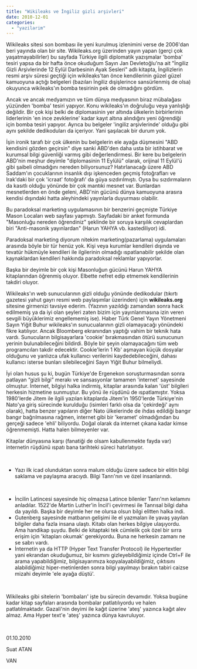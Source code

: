 ```yaml
---
title: "Wikileaks ve İngiliz gizli arşivleri"
date: 2010-12-01
categories: 
  - "yazilarim"
---
```


Wikileaks sitesi son bombası ile yeni kurulmuş izlenimini verse de 2006'dan beri yayında olan bir site. Wikileaks.org üzerinden yayın yapan (gerçi çok yaşatmayabilirler) bu sayfada Türkiye ilgili diplomatik yazışmalar 'bomba' tesiri yapsa da bir hafta önce okuduğum Sayın Jan Devletoğlu'na ait "İngiliz Gizli Arşivlerinde 12 Eylül Darbesinin Ayak Sesleri" adlı kitapta, İngilizlerin resmi arşiv süresi geçtiği için wikileaks'tan önce kendilerinin güzel güzel kamuoyuna açtığı belgeleri (bazıları İngiliz dışişlerince sansürlenmiş de olsa) okuyunca wikileaks'ın bomba tesirinin pek de olmadığını gördüm.

Ancak ve ancak medyamızın ve tüm dünya medyasının biraz mübalağası yüzünden 'bomba' tesiri yapıyor. Konu wikileaks'ın doğruluğu veya yanlışlığı değildir. Bir çok kişi belki de diplomasinin yer altında ülkelerin birbirlerinin liderlerinin 'en ince zevklerine' kadar kayıt altına alındığını yeni öğrendiği için bomba tesiri yapıyor. Ayrıca bu belgeler 'ingiliz arşivlerinde' olduğu gibi aynı şekilde dedikoduları da içeriyor. Yani şaşılacak bir durum yok.

İşin ironik tarafı bir çok ülkenin bu belgelerin ele ayağa düşmesini "ABD kendisini gözden geçirsin" diye sanki ABD'den daha usta bir istihbarat ve kurumsal bilgi güvenliği varmış gibi değerlendirmesi. Bir kere bu belgelerin ABD'nin meşhur deyimle "diplomasinin 11 Eylülü" olarak, orijinal 11 Eylül'ü gibi şaibeli olmadığını nereden biliyorsunuz? Hatırlanacağı üzere ABD Saddam'ın çocuklarının insanlık dışı işkenceden geçmiş fotoğrafları ve Irak'daki bir çok 'icraat' fotoğrafı' da güya sızdırılmıştı. Oysa bu sızdırmaların da kasıtlı olduğu yönünde bir çok mantıki mesnet var. Bunlardan mesnetlerden en önde geleni, ABD'nin gücünü dünya kamuoyuna arasıra kendisi dışındaki hatta aleyhindeki yayınlarla duyurması olabilir.

Bu paradoksal marketing uygulamasının bir benzerini geçmişte Türkiye Mason Locaları web sayfası yapmıştı. Sayfadaki bir anket formunda "Masonluğu nereden öğrendiniz" şeklinde bir soruya karşılık cevaplardan biri "Anti-masonik yayınlardan" (Harun YAHYA vb. kastediliyor) idi.

Paradoksal marketing diyorum nitekim marketing(pazarlama) uygulamaları arasında böyle bir tür henüz yok. Kişi veya kurumlar kendileri dışında ve tevatür hükmüyle kendileri ile ilgilerinin olmadığı ıspatlanabilir şekilde olan kaynaklardan kendileri hakkında paradoksal reklamlar yapıyorlar.

Başka bir deyimle bir çok kişi Masonluğun gücünü Harun YAHYA kitaplarından öğrenmiş oluyor. Elbette nefret edip etmemek kendilerinin takdiri oluyor.

Wikileaks'ın web sunucularının gizli olduğu yönünde dedikodular (tıkırtı gazetesi yahut gayrı resmi web paylaşımlar üzerinden) için **wikileaks.org** sitesine girmenizi tavsiye ederim. (Yazının yazıldığı zamandan sonra hack edilmemiş ya da iyi olan şeyleri zaten bizim için yayınlanmasına izin veren sevgili büyüklerimiz engellememiş ise). Haber Türk Genel Yayın Yönetmeni Sayın Yiğit Buhur wikileaks'ın sunucualarının gizli olamayacağı yönündeki fikre katılıyor. Ancak Bloomberg ekranından yaptığı vahim bir teknik hata vardı. Sunucuların bilgisayarlara 'cookie' bırakmasından ötürü sunucunun yerinin bulunabileceğini bildirdi. Böyle bir şeyin olamayacağını tüm web programcıları takdir edecektir. Cookie'lerin 1 Kb' aşmayan küçük dosyalar olduğunu ve yanlızca ufak kullanıcı verilerini kaydedebileceğini, dahası kullanıcı isterse bunları silebileceğini Sayın Yiğit Buhur bilmeliydi.

İyi olan husus şu ki, bugün Türkiye'de Ergenekon soruşturmasından sonra patlayan “gizli bilgi” merakı ve sansasyonlar tamamen 'internet' sayesinde olmuştur. İnternet, bilgiyi halka indirmiş, kitaplar arasında kalan 'üst' bilgileri herkesin hizmetine sunmuştur. Bu yönü ile rüşdünü de ıspatlamıştır. Yoksa 1980'lerde Jitem ile ilgili yazılan kitaplarda Jitem'in 1950'lerde Türkiye'nin Nato'ya giriş sürecinde kurulduğu (isimleri farklı olsa da 'çekirdeği' aynı olarak), hatta benzer yapıların diğer Nato ülkelerinde de ihdas edildiği bangır bangır bağrılmasına rağmen, internet gibi bir 'keramet' olmadığından bu gerçeği sadece 'ehli' biliyordu. Doğal olarak da internet çıkana kadar kimse öğrenmemişti. Hatta halen bilmeyenler var.

Kitaplar dünyasına karşı (fanatiği de olsam kabullenmekte fayda var) internetin rüşdünü ıspatı bana tarihteki süreci hatırlatıyor.

 

- Yazı ilk icad olunduktan sonra malum olduğu üzere sadece bir elitin bilgi saklama ve paylaşma aracıydı. Bilgi Tanrı'nın ve özel insanlarındı.

 

- İncilin Latincesi sayesinde hiç olmazsa Latince bilenler Tanrı'nın kelamını anladılar. 1522'de Martin Luther'in İncil'i çevirmesi ile Tanrısal bilgi daha da yayıldı. Başka bir deyimle her ne olursa olsun bilgi elitten halka indi.
- Gutenberg sayesinde matbanın gelişimi ile el yazmaları ile yavaş yayılan bilgiler daha fazla insana ulaştı. Kitabı olan herkes bilgiye ulaşıyordu. Ama handikap şuydu. Belki de kitaptaki tek cümlelik çok özel bir sırra erişim için 'kitapları okumak' gerekiyordu. Buna ne herkesin zamanı ne se sabrı vardı.
- İnternetin ya da HTTP (Hyper Text Transfer Protocol) ile Hypertextler yani ekrandan okuduğumuz, bir kısmını gizleyebildiğimiz içinde Ctrl+F ile arama yapabildiğimiz, bilgisayarımıza kopyalayabildiğimiz, çıktısını alabildiğimiz hiper-metinlerden sonra bilgi yayılmayı bırakın tabiri caizse mizahi deyimle 'ele ayağa düştü'.

 

Wikileaks gibi sitelerin 'bombaları' işte bu sürecin devamıdır. Yoksa bugüne kadar kitap sayfaları arasında bombalar patlatılıyordu ve halen patlatılmaktadır. Gazali'nin deyimi ile kağıt üzerine 'ateş' yazınca kağıt alev almaz. Ama Hyper text'e 'ateş' yazınca dünya kavruluyor.

 

01.10.2010

Suat ATAN

VAN
